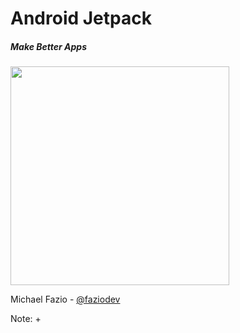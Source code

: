 # Android Jetpack
##### Make Better Apps

<img src="img/jetpack-hero.svg" height="350" />

Michael Fazio - [@faziodev](https://twitter.com/faziodev)

Note:
+